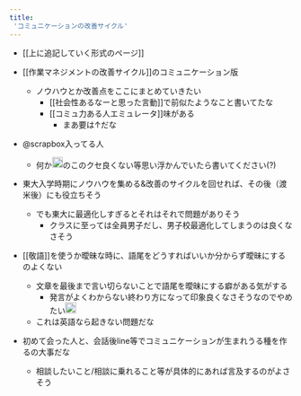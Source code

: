 ```yaml
---
title:
 'コミュニケーションの改善サイクル'
---
```


- [[上に追記していく形式のページ]]
- [[作業マネジメントの改善サイクル]]のコミュニケーション版
    - ノウハウとか改善点をここにまとめていきたい
        - [[社会性あるなーと思った言動]]で前似たようなこと書いてたな
        - [[コミュ力ある人エミュレータ]]味がある
            - まあ要は↑だな

- @scrapbox入ってる人
    - 何か<img src='https://scrapbox.io/api/pages/blu3mo-public/blu3mo/icon' alt='blu3mo.icon' height="19.5"/>のこのクセ良くない等思い浮かんでいたら書いてください(?)

- 東大入学時期にノウハウを集める&改善のサイクルを回せれば、その後（渡米後）にも役立ちそう
    - でも東大に最適化しすぎるとそれはそれで問題がありそう
        - クラスに至っては全員男子だし、男子校最適化してしまうのは良くなさそう

- [[敬語]]を使うか曖昧な時に、語尾をどうすればいいか分からず曖昧にするのよくない
    - 文章を最後まで言い切らないことで語尾を曖昧にする癖がある気がする
        - 発言がよくわからない終わり方になって印象良くなさそうなのでやめたい<img src='https://scrapbox.io/api/pages/blu3mo-public/blu3mo/icon' alt='blu3mo.icon' height="19.5"/>
    - これは英語なら起きない問題だな

- 初めて会った人と、会話後line等でコミュニケーションが生まれうる種を作るの大事だな
    - 相談したいこと/相談に乗れること等が具体的にあれば言及するのがよさそう
